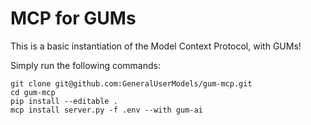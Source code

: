 # MCP for GUMs

This is a basic instantiation of the Model Context Protocol, with GUMs! 

Simply run the following commands:
```
git clone git@github.com:GeneralUserModels/gum-mcp.git
cd gum-mcp
pip install --editable .
mcp install server.py -f .env --with gum-ai
```